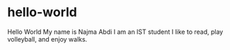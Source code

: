 # hello-world
Hello World
My name is Najma Abdi
I am an IST student
I like to read, play volleyball, and enjoy walks. 
